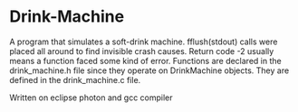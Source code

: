 # Drink-Machine
 A program that simulates a soft-drink machine. fflush(stdout) calls were placed all around to find invisible crash causes.
 Return code -2 usually means a function faced some kind of error. Functions are declared in the drink_machine.h file
 since they operate on DrinkMachine objects. They are defined in the drink_machine.c file.
 
 Written on eclipse photon and gcc compiler
